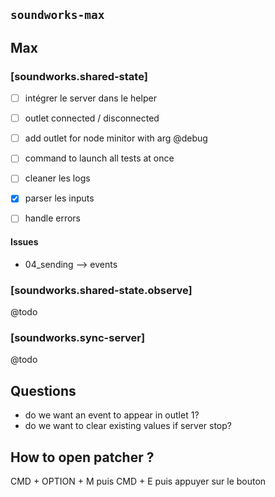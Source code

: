 ## `soundworks-max`

## Max

### [soundworks.shared-state]

- [ ] intégrer le server dans le helper
- [ ] outlet connected / disconnected
- [ ] add outlet for node minitor with arg @debug

- [ ] command to launch all tests at once

- [ ] cleaner les logs
- [x] parser les inputs

- [ ] handle errors

#### Issues

- 04_sending --> events

### [soundworks.shared-state.observe]

@todo 

### [soundworks.sync-server]

@todo

## Questions

- do we want an event to appear in outlet 1?
- do we want to clear existing values if server stop?

## How to open patcher ?

CMD + OPTION + M puis CMD + E puis appuyer sur le bouton
